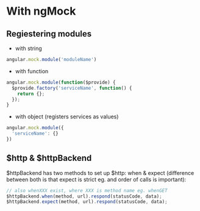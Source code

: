 # With ngMock

## Regiestering modules

* with string

``` javascript
angular.mock.module('moduleName')
```
* with function

``` javascript
angular.mock.module(function($provide) {
  $provide.factory('serviceName', function() {
    return {};
  });
}
```

* with object (registers services as values)
 
``` javascript
angular.mock.module({
  'serviceName': {}
})
```

## $http & $httpBackend

$httpBackend has two methods to set up $http: when & expect (difference between both is that expect is strict eg. and order of calls is important):

``` javascript
// also whenXXX exist, where XXX is method name eg. whenGET
$httpBackend.when(method, url).respond(statusCode, data);
$httpBackend.expect(method, url).respond(statusCode, data);
```


